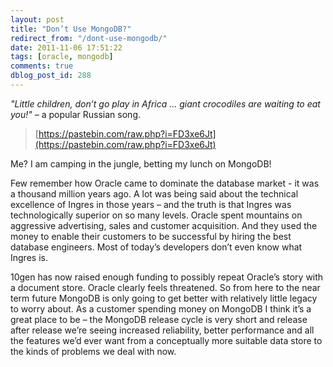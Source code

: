 ```yaml
---
layout: post
title: "Don’t Use MongoDB?"
redirect_from: "/dont-use-mongodb/"
date: 2011-11-06 17:51:22
tags: [oracle, mongodb]
comments: true
dblog_post_id: 288
---
```

_"Little children, don’t go play in Africa ... giant crocodiles are waiting to eat you!"_ – a popular Russian song.

> [https://pastebin.com/raw.php?i=FD3xe6Jt](https://pastebin.com/raw.php?i=FD3xe6Jt)

Me? I am camping in the jungle, betting my lunch on MongoDB!

Few remember how Oracle came to dominate the database market - it was a thousand million years ago. A lot was being said about the technical excellence of Ingres in those years – and the truth is that Ingres was technologically superior on so many levels. Oracle spent mountains on aggressive advertising, sales and customer acquisition. And they used the money to enable their customers to be successful by hiring the best database engineers. Most of today’s developers don’t even know what Ingres is.

10gen has now raised enough funding to possibly repeat Oracle’s story with a document store. Oracle clearly feels threatened. So from here to the near term future MongoDB is only going to get better with relatively little legacy to worry about. As a customer spending money on MongoDB I think it’s a great place to be – the MongoDB release cycle is very short and release after release we’re seeing increased reliability, better performance and all the features we’d ever want from a conceptually more suitable data store to the kinds of problems we deal with now.

